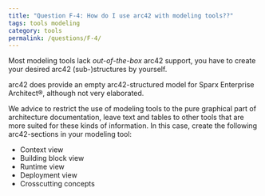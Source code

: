 ```yaml
---
title: "Question F-4: How do I use arc42 with modeling tools??"
tags: tools modeling
category: tools
permalink: /questions/F-4/
---
```



Most modeling tools lack _out-of-the-box_ arc42 support, you have to create your desired arc42 (sub-)structures
by yourself.

arc42 does provide an empty arc42-structured model for Sparx Enterprise Architect&reg;, although not very
elaborated.

We advice to restrict the use of modeling tools to the pure graphical part of architecture documentation, leave text and tables to other tools that are more suited for these kinds of information.
In this case, create the following arc42-sections in your modeling tool:

* Context view
* Building block view
* Runtime view
* Deployment view
* Crosscutting concepts
